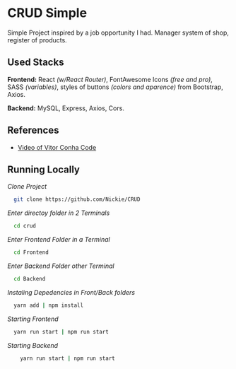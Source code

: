
# CRUD Simple

Simple Project inspired by a job opportunity I had.
Manager system of shop,  register of products.




## Used Stacks

**Frontend:** React *(w/React Router)*, FontAwesome Icons *(free and pro)*, SASS *(variables)*, styles of buttons *(colors and aparence)* from Bootstrap, Axios.

**Backend:** MySQL, Express, Axios, Cors.
## References 

 - [Video of Vitor Conha Code](https://www.youtube.com/watch?v=e0He6sCiQT8&ab_channel=VitorCunhaCode)
 
## Running Locally

*Clone Project*

```bash
  git clone https://github.com/Nickie/CRUD
```

*Enter directoy folder in 2 Terminals*
```bash
  cd crud
```

*Enter Frontend Folder in a Terminal*
```bash
  cd Frontend
```

*Enter Backend Folder other Terminal*
```bash
  cd Backend
```

*Instaling Depedencies in Front/Back folders*

```bash
  yarn add | npm install
```

*Starting Frontend*

```bash
  yarn run start | npm run start
```


*Starting Backend*

```bash
    yarn run start | npm run start
```


